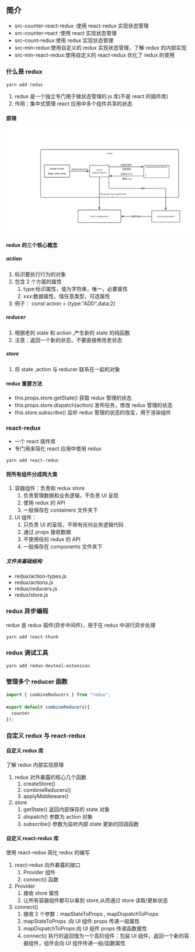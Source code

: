 ## 简介

- src-counter-react-redux :使用 react-redux 实现状态管理
- src-counter-react :使用 react 实现状态管理
- src-count-redux:使用 redux 实现状态管理
- src-min-redux:使用自定义的 redux 实现状态管理，了解 redux 的内部实现
- src-min-react-redux:使用自定义的 react-redux 优化了 redux 的使用

### 什么是 redux

```shell
yarn add redux
```

1. redux 是一个独立专门用于做状态管理的 js 库(不是 react 的插件库)
2. 作用：集中式管理 react 应用中多个组件共享的状态

#### 原理

![image](./redux原理.png)

#### redux 的三个核心概念

##### action

1. 标识要执行行为的对象
2. 包含 2 个方面的属性
   1. type:标识属性，值为字符串，唯一，必要属性
   2. xxx:数据属性，值任意类型，可选属性
3. 例子： const action = {type:"ADD",data:2}

##### reducer

1. 根据老的 state 和 action ,产生新的 state 的纯函数
2. 注意：返回一个新的状态，不要直接修改老状态

##### store

1. 将 state ,action 与 reducer 联系在一起的对象

#### redux 重要方法

- this.props.store.getState() 获取 redux 管理的状态
- this.props.store.dispatch(action) 发布任务，修改 redux 管理的状态
- this.store.subscribe() 监听 redux 管理的状态的改变，用于渲染组件

### react-redux

- 一个 react 插件库
- 专门用来简化 react 应用中使用 redux

```shell
yarn add react-redux
```

#### 将所有组件分成两大类

1. 容器组件：负责和 redux store
   1. 负责管理数据和业务逻辑，不负责 UI 呈现
   2. 使用 redux 的 API
   3. 一般保存在 containers 文件夹下
2. UI 组件：
   1. 只负责 UI 的呈现，不带有任何业务逻辑代码
   2. 通过 props 接收数据
   3. 不使用任何 redux 的 API
   4. 一般保存在 components 文件夹下

##### 文件夹基础结构

- redux/action-types.js
- redux/actions.js
- redux/reducers.js
- redux/store.js

### redux 异步编程

redux 是 redux 插件(异步中间件)，用于在 redux 中进行异步处理

```shell
yarn add react-thunk
```

### redux 调试工具

```shell
yarn add redux-devtool-extension
```

### 管理多个 reducer 函数

```js
import { combineReducers } from "redux";

export default combineReducers({
  counter
});
```

### 自定义 redux 与 react-redux

#### 自定义 redux 库

了解 redux 内部实现原理

1. redux 对外暴露的核心几个函数
   1. createStore()
   2. combineReducers()
   3. applyMiddleware()
2. store
   1. getState() 返回内部保存的 state 对象
   2. dispatch() 参数为 action 对象
   3. subscribe() 参数为监听内部 state 更新的回调函数

#### 自定义 react-redux 库

使用 react-redux 简化 redux 的编写

1. react-redux 向外暴露的接口
   1. Provider 组件
   2. connect() 函数
2. Provider
   1. 接收 store 属性
   2. 让所有容器组件都可以看到 store,从而通过 store 读取/更新状态
3. connect()
   1. 接收 2 个参数：mapStateToProps , mapDispatchToProps
   2. mapStateToProps :向 UI 组件 props 传递一般属性
   3. mapDispatchToProps:向 UI 组件 props 传递函数属性
   4. connect() 执行的返回值为一个高阶组件：包装 UI 组件，返回一个新的容器组件，组件会向 UI 组件传递一般/函数属性
